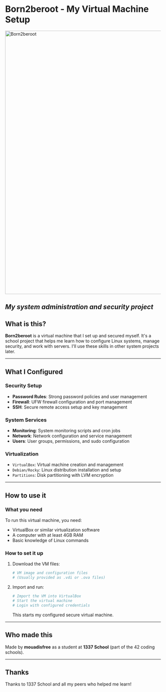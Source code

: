 # Born2beroot - My Virtual Machine Setup
<img width="1552" height="852" alt="Born2beroot" src="https://github.com/user-attachments/assets/604e2d63-5441-44ff-a5eb-906ea397c0bd" />

*My system administration and security project*
---
## What is this?
**Born2beroot** is a virtual machine that I set up and secured myself. It's a school project that helps me learn how to configure Linux systems, manage security, and work with servers. I'll use these skills in other system projects later.

---

## What I Configured

### Security Setup
- **Password Rules**: Strong password policies and user management
- **Firewall**: UFW firewall configuration and port management
- **SSH**: Secure remote access setup and key management

### System Services
- **Monitoring**: System monitoring scripts and cron jobs
- **Network**: Network configuration and service management
- **Users**: User groups, permissions, and sudo configuration

### Virtualization
- `VirtualBox`: Virtual machine creation and management
- `Debian/Rocky`: Linux distribution installation and setup
- `Partitions`: Disk partitioning with LVM encryption

---

## How to use it

### What you need
To run this virtual machine, you need:
- VirtualBox or similar virtualization software
- A computer with at least 4GB RAM
- Basic knowledge of Linux commands

### How to set it up
1. Download the VM files:
   ```bash
   # VM image and configuration files
   # (Usually provided as .vdi or .ova files)


2. Import and run:
   ```bash
   # Import the VM into VirtualBox
   # Start the virtual machine
   # Login with configured credentials
   ```

   This starts my configured secure virtual machine.

---

## Who made this
Made by **mouadisfree** as a student at **1337 School** (part of the 42 coding schools).

---

## Thanks
Thanks to 1337 School and all my peers who helped me learn!
